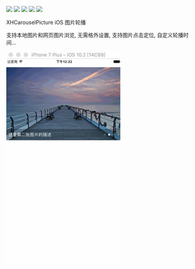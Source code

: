 
![](https://img.shields.io/badge/platform-iOS-red.svg)   ![](https://img.shields.io/badge/language-Objective--C%2FSwift%203.0-orange.svg) ![](https://img.shields.io/cocoapods/v/PPBadgeView.svg?style=flat) ![](https://img.shields.io/cocoapods/dt/PPBadgeView.svg) ![](https://img.shields.io/badge/license-MIT%20License-brightgreen.svg)

XHCarouselPicture
iOS 图片轮播

支持本地图片和网页图片浏览, 无需格外设置, 支持图片点击定位, 自定义轮播时间...

![image](https://raw.githubusercontent.com/Mill0/XHCarouselPicture/master/1.gif) 
